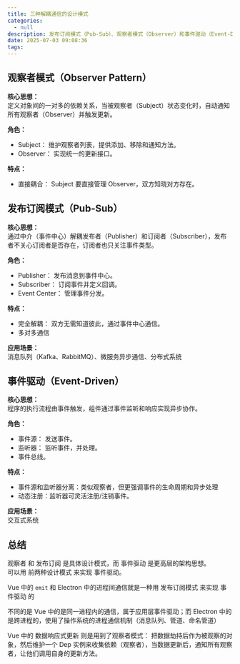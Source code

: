 ```yaml
---
title: 三种解耦通信的设计模式
categories:
  - null
description: 发布订阅模式（Pub-Sub）、观察者模式（Observer）和事件驱动（Event-Driven）是三种常见的软件设计模式或架构范式，它们在解耦组件通信、实现异步行为等方面有相似之处，但在设计思想、角色分工和应用场景上存在显著差异。
date: 2025-07-03 09:08:36
tags:
---
```


## 观察者模式（Observer Pattern）

**核心思想：**  
定义对象间的一对多的依赖关系，当被观察者（Subject）状态变化时，自动通知所有观察者（Observer）并触发更新。

**角色：**

- Subject： 维护观察者列表，提供添加、移除和通知方法。
- Observer： 实现统一的更新接口。

**特点：**

- 直接耦合： Subject 要直接管理 Observer，双方知晓对方存在。

## 发布订阅模式（Pub-Sub）

**核心思想：**  
通过中介（事件中心）解耦发布者（Publisher）和订阅者（Subscriber），发布者不关心订阅者是否存在，订阅者也只关注事件类型。

**角色：**

- Publisher： 发布消息到事件中心。
- Subscriber： 订阅事件并定义回调。
- Event Center： 管理事件分发。

**特点：**

- 完全解耦： 双方无需知道彼此，通过事件中心通信。
- 多对多通信

**应用场景：**  
消息队列（Kafka、RabbitMQ）、微服务异步通信、分布式系统

## 事件驱动（Event-Driven）

**核心思想：**  
程序的执行流程由事件触发，组件通过事件监听和响应实现异步协作。

**角色：**

- 事件源： 发送事件。
- 监听器： 监听事件，并处理。
- 事件总线。

**特点：**

- 事件源和监听器分离：类似观察者，但更强调事件的生命周期和异步处理
- 动态注册：监听器可灵活注册/注销事件。

**应用场景：**  
交互式系统

## 总结

观察者 和 发布订阅 是具体设计模式，而 事件驱动 是更高层的架构思想。  
可以用 前两种设计模式 来实现 事件驱动。  

Vue 中的 `emit` 和 Electron 中的进程间通信就是一种用 发布订阅模式 来实现 事件驱动 的  

不同的是 Vue 中的是同一进程内的通信，属于应用层事件驱动；而 Electron 中的是跨进程的，使用了操作系统的进程通信机制（消息队列、管道、命名管道）

Vue 中的 数据响应式更新 则是用到了观察者模式：
把数据劫持后作为被观察的对象，然后维护一个 Dep 实例来收集依赖（观察者），当数据更新后，通知所有观察者，让他们调用自身的更新方法。  